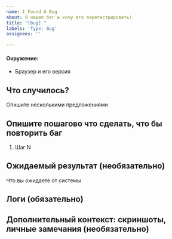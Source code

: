 ```yaml
---
name: I Found A Bug
about: Я нашел баг и хочу его зарегистрировать!
title: "[bug] "
labels: 'Type: Bug'
assignees: ''

---
```


#### Окружение:
- Браузер и его версия

## Что случилось? 
Опишите несколькими предложениями

## Опишите пошагово что сделать, что бы повторить баг

1. Шаг N

## Ожидаемый результат (необязательно)
Что вы ожидаете от системы

## Логи (обязательно)

## Дополнительный контекст: скриншоты, личные замечания (необязательно)
